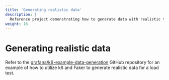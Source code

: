 ```yaml
---
title: 'Generating realistic data'
description: |
  Reference project demonstrating how to generate data with realistic traits at runtime using Faker
weight: 16
---
```


# Generating realistic data

Refer to the [grafana/k6-example-data-generation](https://github.com/grafana/k6-example-data-generation) GitHub repository for an example of how to utilize k6 and Faker to generate realistic data for a load test.
